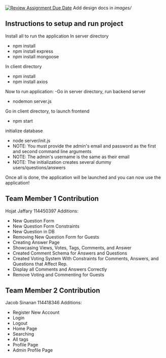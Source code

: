 [![Review Assignment Due Date](https://classroom.github.com/assets/deadline-readme-button-24ddc0f5d75046c5622901739e7c5dd533143b0c8e959d652212380cedb1ea36.svg)](https://classroom.github.com/a/tRxoBzS5)
Add design docs in *images/*

## Instructions to setup and run project
Install all to run the application
In server directory
- npm install
- npm install express
- npm install mongoose

In client directory
- npm install
- npm install axios

Now to run application:
-Go in server directory, run backend server
- nodemon server.js

Go in client directory, to launch frontend
- npm start

initialize database
- node server/init.js
- NOTE: You must provide the admin's email and password as the first and second command line arguments
- NOTE: The admin's username is the same as their email
- NOTE: The initialization creates several dummy users/questions/answers

Once all is done, the application will be launched and you can now use the application!


## Team Member 1 Contribution
Hojat Jaffary 114450397
Additions:
- New Question Form
- New Question Form Constraints
- New Question in DB
- Removing New Question Form for Guests
- Creating Answer Page
- Showcasing Views, Votes, Tags, Comments, and Answer
- Created Comment Schema for Answers and Questions
- Created Voting System With Constraints for Comments, Answers, and Questions that Affect Rep.
- Display all Comments and Answers Correctly
- Remove Voting and Commenting for Guests

## Team Member 2 Contribution
Jacob Sinanan 114418346
Additions:
- Register New Account
- Login
- Logout
- Home Page
- Searching
- All tags
- Profile Page
- Admin Profile Page
